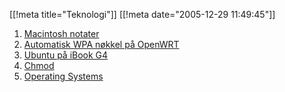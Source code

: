 [[!meta  title="Teknologi"]]
[[!meta  date="2005-12-29 11:49:45"]]
<ol>
	<li><a href="http://pjatt.net/teknologi/mac/">Macintosh notater</a></li>
	<li><a href="http://pjatt.net/teknologi/automatisk-wpa-noekkel-paa-openwrt/">Automatisk WPA nøkkel på OpenWRT</a></li>
	<li><a href="http://pjatt.net/teknologi/ubuntu-pa-ibook-g4/">Ubuntu på iBook G4</a></li>
	<li><a href="http://pjatt.net/teknologi/chmod/">Chmod</a></li>
	<li><a href="http://pjatt.net/teknologi/os/">Operating Systems</a></li>
</ol>